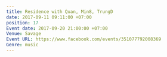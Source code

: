 ```yaml
---
title: Residence with Quan, Min8, TrungD
date: 2017-09-11 09:11:00 +07:00
position: 17
Event date: 2017-09-20 21:00:00 +07:00
Venue: Savage
Event URL: https://www.facebook.com/events/351077792008369
Genre: music
---
```


